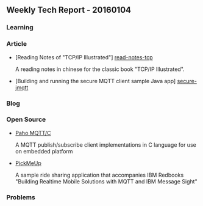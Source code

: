 ## Weekly Tech Report - 20160104

### Learning
   
### Article

+   [Reading Notes of "TCP/IP Illustrated"] [read-notes-tcp]

    A reading notes in chinese for the classic book "TCP/IP Illustrated".

[read-notes-tcp]: http://www.cnblogs.com/fengzanfeng/articles/1339347.html

+   [Building and running the secure MQTT client sample Java app] [secure-jmqtt]

[secure-jmqtt]: http://129.33.205.81/support/knowledgecenter/SSFKSJ_7.5.0/com.ibm.mm.tc.doc/tc00153_.htm

### Blog

### Open Source

+   [Paho MQTT/C](http://git.eclipse.org/c/paho/org.eclipse.paho.mqtt.c.git)

    A MQTT publish/subscribe client implementations in C language for use on 
    embedded platform

+   [PickMeUp](https://github.com/ibm-messaging/mqtt-PickMeUp.git)

    A sample ride sharing application that accompanies IBM Redbooks "Building 
    Realtime Mobile Solutions with MQTT and IBM Message Sight"

### Problems
        